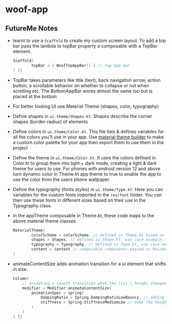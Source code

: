 # woof-app

## FutureMe Notes

- learnt to use a `Scaffold` to create my custom screen layout. To add a top bar pass the lambda to topBar property a composable with a TopBar element.
    ```kotlin
    Scaffold(
            topBar = { WoofTopAppBar() } // top app bar
    ) {}
    ```
- TopBar takes parameters like title (text), back navigation arrow, action button, a scrollable behavior on whether to collapse or not when scrolling etc. The BottomAppBar works almost the same too but is placed at the bottom
- For better looking UI use Material Theme (shapes, color, typography)
- Define shapes in `ui.theme/Shapes.kt`. Shapes describe the corner shapes (border-radius) of elements
- Define colors in `ui.theme/Color.kt`. This file lists & defines variables for all the colors you'll use in your app. Use [material theme builder]([https://material-foundation.github.io/material-theme-builder/) to make a custom color palette for your app then export them to use them in the project
- Define the theme in `ui.theme/Color.kt`. It uses the colors defined in Color.kt to group them into light + dark mode, creating a light & dark theme for users to use. For phones with android version 12 and above turn dynamic color in Theme.kt app theme to true to enable the app to use the color from the users phone wallpaper.
- Define the typography (fonts styles) in `ui.theme/Type.kt`. Here you can variables for the custom fonts imported in the `res/font` folder. You can then use these fonts in different sizes based on their use in the Typography class.
- In the appTheme composable in Theme.kt, these code maps to the above material theme classes.
    ```kotlin
    MaterialTheme(
            colorScheme = colorScheme, // defined in Theme.kt based on light/dark mode selected
            shapes = Shapes, // defined in Shape.kt. use case example: MaterialTheme.shapes.small
            typography = Typography, // defined in Type.kt. use case example: MaterialTheme.typography.bodyLarge
            content = content // composable components passed in MainActivity.kt
    )
    ```

- animateContentSize adds animation transition for a ui element that shifts in size.
  ```kotlin
  Column(
      // animating a smooth transition when the list's height changes when expanded
      modifier = Modifier.animateContentSize(
          animationSpec = spring(
              dampingRatio = Spring.DampingRatioLowBouncy, // adding a little card bounce
              stiffness = Spring.StiffnessMediumLow // make the height change transition a little bit slower
          )
      )
  ) {}
  ```